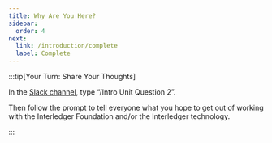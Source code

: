 ```yaml
---
title: Why Are You Here?
sidebar:
  order: 4
next:
  link: /introduction/complete
  label: Complete
---
```


:::tip[Your Turn: Share Your Thoughts]

In the [Slack channel](https://app.slack.com/client/T0KKJC1N1/C06MAS29NF4), type “/Intro Unit Question 2”.

Then follow the prompt to tell everyone what you hope to get out of working with the Interledger Foundation and/or the Interledger technology.

:::
